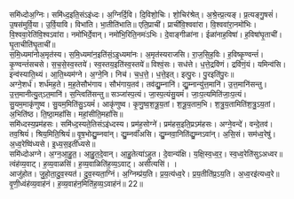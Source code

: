 

  
समि॑ध्दोअ॒ग्निः। समि॑ध्द॒इति॒संऽइ॑ध्दः। अ॒ग्निर्दि॒वि। दि॒विशो॒चिः। शो॒चिर॑श्रेत्। अ॒श्रे॒त्त्प्र॒त्यङ्। प्र॒त्यङ्गु॒षसं॑। उ॒षस॑मुर्वि॒या। उ॒र्वि॒यावि। विभा॑ति। भा॒तीति॑भाति॥ एति॒प्राची॑। प्राची॑वि॒श्ववा॑रा। वि॒श्ववा॑रा॒नमो॑भिः। वि॒श्ववा॒रेति॑वि॒श्वऽवा॑रा। नमो॑भिर्दे॒वान्। नमो॑भि॒रिति॒नमः॑ऽभिः। दे॒वाङ्गीळा॑ना। ईळा॑नाह॒विषा॑। ह॒विषा॑घृ॒ताची॑। घृ॒ताचीति॑घृ॒ताची॑॥  
स॒मि॒ध्यमा॑नोअ॒मृत॑स्य। स॒मि॒ध्यमा॑न॒इति॑सं॒ऽइ॒ध्यमा॑नः। अ॒मृत॑स्यराजसि। रा॒ज॒सि॒ह॒विः। ह॒विष्कृ॒ण्वन्तं॑। कृ॒ण्वन्तं॑सचसे। स॒च॒से॒स्व॒स्तये॑। स्व॒स्तय॒इति॑स्व॒स्तये॑॥ विश्वं॒सः। सध॑त्ते। ध॒त्ते॒द्रवि॑णं। द्रवि॑णं॒यं। यमिन्व॑सि। इन्व॑स्याति॒थ्यं। आ॒ति॒थ्यम॑ग्ने। अ॒ग्ने॒नि। निच॑। च॒ध॒त्ते॒। ध॒त्ते॒इत्। इत्पु॒रः। पु॒रइति॑पु॒रः॥  
अग्ने॒शर्ध॑। शर्ध॑मह॒ते। म॒ह॒तेसौभ॑गाय। सौभ॑गाय॒तव॑। तव॑द्यु॒म्नानि॑। द्यु॒म्नान्यु॑त्त॒मानि॑। उ॒त्त॒मानि॑सन्तु। उ॒त्त॒मानीत्यु॒त्ऽत॒मानि॑। स॒न्त्विति॑सन्तु॥ सञ्जा॑स्प॒त्यं। जा॒स्प॒त्यंसु॒यमं॑। जाः॒प॒त्यमिति॑जाः॒प॒त्यं। सु॒यम॒माकृ॑णुष्व। सु॒यम॒मिति॑सु॒ऽयमं॑। आकृ॑णुष्व। कृ॒णु॒ष्व॒श॒त्रू॒य॒तां। श॒त्रू॒य॒ताम॒भि। श॒त्रु॒य॒तामिति॑श॒त्रु॒ऽय॒तां। अ॒भिति॑ष्ठ। ति॒ष्ठा॒महां॑सि। महां॒सीति॒महां॑सि॥  
समि॑ध्दस्य॒प्रम॑हसः। समि॑ध्द॒स्यते॒तिसंऽइ॑ध्दस्य। प्रम॑ह॒सोग्ने॑। प्रम॑हस॒इति॒प्रऽम॑हसः। अग्ने॒वन्दे॑। वन्दे॒तव॑। तव॒श्रियं॑। श्रिय॒मिति॒श्रियं॑॥ वृ॒ष॒भोद्यु॒म्नवा॑न्। द्यु॒म्नवाँ॑असि। द्यु॒म्नवा॒निति॑द्यु॒म्नऽवा॑न्। अ॒सि॒सं। सम॑ध्व॒रेषु॑। अ॒ध्व॒रेष्वि॑ध्यसे। इ॒ध्य॒स॒इती॑ध्यसे॥  
समि॑ध्दोअग्ने। अ॒ग्न॒आ॒हु॒त॒। आ॒हु॒त॒दे॒वान्। आ॒हु॒तेत्या॑ऽहुत। दे॒वान्य॑क्षि। य॒क्षि॒स्व॒ध्व॒र॒। स्व॒ध्व॒रेति॑सुऽअध्वर॥ त्वंह॑व्य॒वाट्। ह॒व्य॒वाळसि॑। ह॒व्य॒वाळिति॑ह॒व्य॒ऽवाट्। असीत्यसि॑। ।  
आजु॑होत। जु॒हो॒ता॒दु॒व॒स्यत॑। दु॒व॒स्यता॒ग्निं। अ॒ग्निम्प्र॑य॒ति। प्र॒य॒त्य॑ध्व॒रे। प्र॒य॒तीति॑प्र॒ऽय॒ति। अ॒ध्व॒रइ॑त्यध्व॒रे॥ वृ॒णी॒ध्वंह॑व्य॒वाह॑नं। ह॒व्य॒वाह॑न॒मिति॑ह॒व्य॒ऽवाह॑नं॥ 22॥  
